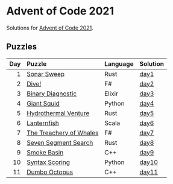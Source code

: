# Advent of Code 2021

Solutions for [Advent of Code 2021](https://adventofcode.com/2021).

## Puzzles

| Day | Puzzle | Language | Solution |
| --: | :----- | :------- | :------- |
| 1 | [Sonar Sweep](https://adventofcode.com/2021/day/1) | Rust | [day1](https://github.com/mnajda/advent-of-code-2021/tree/main/day1) |
| 2 | [Dive!](https://adventofcode.com/2021/day/2) | F# | [day2](https://github.com/mnajda/advent-of-code-2021/tree/main/day2) |
| 3 | [Binary Diagnostic](https://adventofcode.com/2021/day/3) | Elixir | [day3](https://github.com/mnajda/advent-of-code-2021/tree/main/day3) |
| 4 | [Giant Squid](https://adventofcode.com/2021/day/4) | Python | [day4](https://github.com/mnajda/advent-of-code-2021/tree/main/day4) |
| 5 | [Hydrothermal Venture](https://adventofcode.com/2021/day/5) | Rust | [day5](https://github.com/mnajda/advent-of-code-2021/tree/main/day5) |
| 6 | [Lanternfish](https://adventofcode.com/2021/day/6) | Scala | [day6](https://github.com/mnajda/advent-of-code-2021/tree/main/day6) |
| 7 | [The Treachery of Whales](https://adventofcode.com/2021/day/7) | F# | [day7](https://github.com/mnajda/advent-of-code-2021/tree/main/day7) |
| 8 | [Seven Segment Search](https://adventofcode.com/2021/day/8) | Rust | [day8](https://github.com/mnajda/advent-of-code-2021/tree/main/day8) |
| 9 | [Smoke Basin](https://adventofcode.com/2021/day/9) | C++ | [day9](https://github.com/mnajda/advent-of-code-2021/tree/main/day9) |
| 10 | [Syntax Scoring](https://adventofcode.com/2021/day/10) | Python | [day10](https://github.com/mnajda/advent-of-code-2021/tree/main/day10) |
| 11 | [Dumbo Octopus](https://adventofcode.com/2021/day/10) | C++ | [day11](https://github.com/mnajda/advent-of-code-2021/tree/main/day11) |
